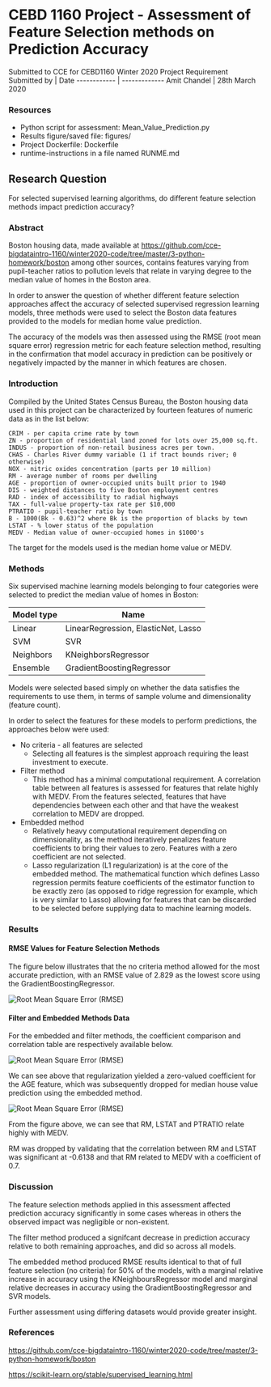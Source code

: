 # CEBD 1160 Project - Assessment of Feature Selection methods on Prediction Accuracy
Submitted to CCE for CEBD1160 Winter 2020 Project Requirement 
Submitted by | Date
------------ | -------------
Amit Chandel | 28th March 2020
### Resources
* Python script for assessment: Mean_Value_Prediction.py
* Results figure/saved file: figures/
* Project Dockerfile: Dockerfile
* runtime-instructions in a file named RUNME.md

## Research Question
For selected supervised learning algorithms, do different feature selection methods impact prediction accuracy?

### Abstract

Boston housing data, made available at https://github.com/cce-bigdataintro-1160/winter2020-code/tree/master/3-python-homework/boston among 
other sources, contains features varying from pupil-teacher ratios to pollution levels that relate in varying degree to the median value of 
homes in the Boston area.

In order to answer the question of whether different feature selection approaches affect the accuracy of selected supervised regression
learning models, three methods were used to select the Boston data features provided to the models for median home value prediction. 

The accuracy of the models was then assessed using the RMSE (root mean square error) regression metric for each feature selection method, 
resulting in the confirmation that model accuracy in prediction can be positively or negatively impacted by the manner in which 
features are chosen.

### Introduction

Compiled by the United States Census Bureau, the Boston housing data used in this project can be characterized by fourteen features of numeric
data as in the list below:


    CRIM - per capita crime rate by town
    ZN - proportion of residential land zoned for lots over 25,000 sq.ft.
    INDUS - proportion of non-retail business acres per town.
    CHAS - Charles River dummy variable (1 if tract bounds river; 0 otherwise)
    NOX - nitric oxides concentration (parts per 10 million)
    RM - average number of rooms per dwelling
    AGE - proportion of owner-occupied units built prior to 1940
    DIS - weighted distances to five Boston employment centres
    RAD - index of accessibility to radial highways
    TAX - full-value property-tax rate per $10,000
    PTRATIO - pupil-teacher ratio by town
    B - 1000(Bk - 0.63)^2 where Bk is the proportion of blacks by town
    LSTAT - % lower status of the population
    MEDV - Median value of owner-occupied homes in $1000's
  
The target for the models used is the median home value or MEDV.

### Methods

Six supervised machine learning models belonging to four categories were selected to predict the median value of homes in Boston:

Model type    | Name
------------  | -------------
Linear        | LinearRegression, ElasticNet, Lasso
SVM           | SVR
Neighbors     | KNeighborsRegressor
Ensemble      | GradientBoostingRegressor

Models were selected based simply on whether the data satisfies the requirements to use them, in terms of sample volume and dimensionality (feature count).

In order to select the features for these models to perform predictions, the approaches below were used:

* No criteria - all features are selected
  * Selecting all features is the simplest approach requiring the least investment to execute.
* Filter method
  * This method has a minimal computational requirement.  A correlation table between all features is assessed for features that relate highly with MEDV.  From the features selected, features that have dependencies between each other and that have the weakest correlation to MEDV are dropped.
* Embedded method
  * Relatively heavy computational requirement depending on dimensionality, as the method iteratively penalizes feature coefficients to bring their values to zero.  Features with a zero coefficient are not selected.
  * Lasso regularization (L1 regularization) is at the core of the embedded method.  The mathematical function which defines Lasso regression permits feature coefficients of the estimator function to be exactly zero (as opposed to ridge regression for example, which is very similar to Lasso) allowing for features that can be discarded to be selected before supplying data to machine learning models.
  
### Results
#### RMSE Values for Feature Selection Methods

The figure below illustrates that the no criteria method allowed for the most accurate prediction, with an RMSE value of 2.829 as the lowest score using the GradientBoostingRegressor.

![Root Mean Square Error (RMSE)](https://github.com/AChandel500/cebd_1160_project/blob/master/figures/RMSE_heatmap.png)

#### Filter and Embedded Methods Data
For the embedded and filter methods, the coefficient comparison and correlation table are respectively available below.

![Root Mean Square Error (RMSE)](https://github.com/AChandel500/cebd_1160_project/blob/master/figures/embed_method_coeffs.png)

We can see above that regularization yielded a zero-valued coefficient for the AGE feature, which was subsequently dropped for median house value prediction using the embedded method.

![Root Mean Square Error (RMSE)](https://github.com/AChandel500/cebd_1160_project/blob/master/figures/whole_corr_plot.png)

From the figure above, we can see that RM, LSTAT and PTRATIO relate highly with MEDV.  

RM was dropped by validating that the correlation between RM and LSTAT was significant at -0.6138 and that RM related to MEDV with a coefficient of 0.7. 

### Discussion

The feature selection methods applied in this assessment affected prediction accuracy significantly in some cases whereas in others the observed impact was negligible or non-existent.   

The filter method produced a signifcant decrease in prediction accuracy relative to both remaining approaches, and did so across all models.

The embedded method produced RMSE results identical to that of full feature selection (no criteria) for 50% of the models, with a marginal relative increase in accuracy using the KNeighboursRegressor model and marginal relative decreases in accuracy using the GradientBoostingRegressor and SVR models.    

Further assessment using differing datasets would provide greater insight.   

### References

https://github.com/cce-bigdataintro-1160/winter2020-code/tree/master/3-python-homework/boston

https://scikit-learn.org/stable/supervised_learning.html
